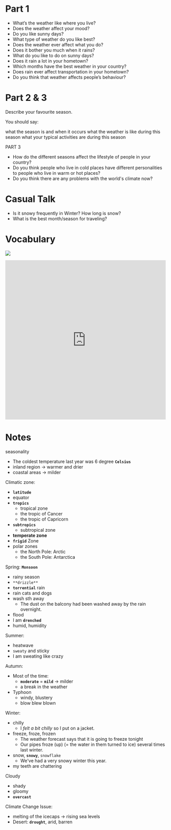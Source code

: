 Part 1
=======

- What’s the weather like where you live?
- Does the weather affect your mood?
- Do you like sunny days?
- What type of weather do you like best?
- Does the weather ever affect what you do?
- Does it bother you much when it rains?
- What do you like to do on sunny days?
- Does it rain a lot in your hometown?
- Which months have the best weather in your country?
- Does rain ever affect transportation in your hometown?
- Do you think that weather affects people’s behaviour?


Part 2 & 3
=======

Describe your favourite season.

You should say:

what the season is and when it occurs
what the weather is like during this season
what your typical activities are during this season

PART 3
- How do the different seasons affect the lifestyle of people in your country?
- Do you think people who live in cold places have different personalities to people who live in warm or hot places?
- Do you think there are any problems with the world's climate now?



Casual Talk
=========

- Is it snowy frequently in Winter?  How long is snow?
- What is the best month/season for traveling?

Vocabulary
==========

![](https://www.woodwardenglish.com/wp-content/uploads/2020/11/weather-vocabulary-english.jpg)

<iframe src="https://quizlet.com/499617803/flashcards/embed?i=7u4xy&x=1jj1" height="500" width="100%" style="border:0"></iframe>


Notes
=====

seasonality
- The coldest temperature last year was 6 degree **`Celsius`**
- inland region -> warmer and drier
- coastal areas -> milder


Climatic zone:
- **`latitude`**
- equator
- **`tropics`**
  - tropical zone
  - the tropic of Cancer
  - the tropic of Capricorn
- **`subtropics`**
  - subtropical zone
- **temperate zone**
- **`frigid`** Zone
- polar zones
  - the North Pole: Arctic
  - the South Pole: Antarctica


Spring: **`Monsoon`**
- rainy season
- `**drizzle**`
- **`torrential`** rain
- rain cats and dogs
- wash sth away
  - The dust on the balcony had been washed away by the rain overnight.
- flood
- I am **`drenched`**
- humid, humidity

Summer:
- heatwave
- `sweaty` and sticky
- I am sweating like crazy

Autumn:
- Most of the time:
  - **`moderate`** = **`mild`** -> milder
  - a break in the weather
- Typhoon
  - windy, blustery
  - blow blew blown

Winter:
- chilly
  - I *felt a bit chilly* so I put on a jacket.
- freeze, froze, frozen
  - The weather forecast says that it is going to freeze tonight
  - Our pipes froze (up) (= the water in them turned to ice) several times last winter.
- snow, **`snowy`**, `snowflake`
  - We've had a very snowy winter this year.
- my teeth are chattering


Cloudy
- shady
- gloomy
- **`overcast`**



Climate Change Issue:
- melting of the icecaps -> rising sea levels
- Desert: **`drought`**, arid, barren